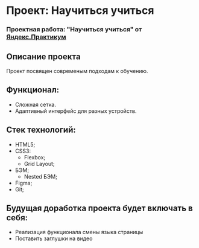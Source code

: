 # Проект: Научиться учиться

### Проектная работа: "Научиться учиться" от [Яндекс.Практикум](https://practicum.yandex.ru/web/)

## Описание проекта
Проект посвящен современым подходам к обучению.

## Функционал:
- Сложная сетка.
- Адаптивный интерфейс для разных устройств.

## Стек технологий:
- HTML5;
- CSS3:
  - Flexbox;
  - Grid Layout;
- БЭМ;
  - Nested БЭМ;
- Figma;
- Git;

## Будущая доработка проекта будет включать в себя:
* Реализация функционала смены языка страницы
* Поставить заглушки на видео 

